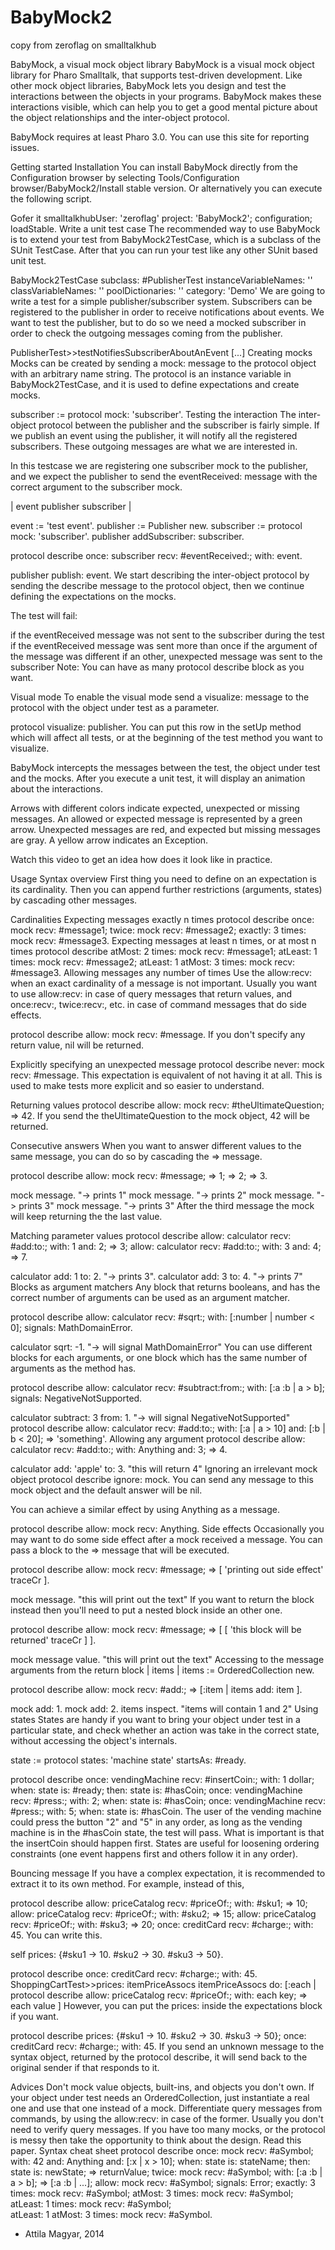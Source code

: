 # BabyMock2
copy from zeroflag on smalltalkhub

BabyMock, a visual mock object library
BabyMock is a visual mock object library for Pharo Smalltalk, that supports test-driven development. Like other mock object libraries, BabyMock lets you design and test the interactions between the objects in your programs. BabyMock makes these interactions visible, which can help you to get a good mental picture about the object relationships and the inter-object protocol.



BabyMock requires at least Pharo 3.0. You can use this site for reporting issues.

Getting started
Installation
You can install BabyMock directly from the Configuration browser by selecting Tools/Configuration browser/BabyMock2/Install stable version. Or alternatively you can execute the following script.

Gofer it
    smalltalkhubUser: 'zeroflag' project: 'BabyMock2';
    configuration;
    loadStable.
Write a unit test case
The recommended way to use BabyMock is to extend your test from BabyMock2TestCase, which is a subclass of the SUnit TestCase. After that you can run your test like any other SUnit based unit test.

BabyMock2TestCase subclass: #PublisherTest
    instanceVariableNames: ''
    classVariableNames: ''
    poolDictionaries: ''
    category: 'Demo'
We are going to write a test for a simple publisher/subscriber system. Subscribers can be registered to the publisher in order to receive notifications about events. We want to test the publisher, but to do so we need a mocked subscriber in order to check the outgoing messages coming from the publisher.

PublisherTest>>testNotifiesSubscriberAboutAnEvent
    [...]
Creating mocks
Mocks can be created by sending a mock: message to the protocol object with an arbitrary name string. The protocol is an instance variable in BabyMock2TestCase, and it is used to define expectations and create mocks.

subscriber := protocol mock: 'subscriber'.
Testing the interaction
The inter-object protocol between the publisher and the subscriber is fairly simple. If we publish an event using the publisher, it will notify all the registered subscribers. These outgoing messages are what we are interested in.

In this testcase we are registering one subscriber mock to the publisher, and we expect the publisher to send the eventReceived: message with the correct argument to the subscriber mock.

| event publisher subscriber |

event := 'test event'.
publisher := Publisher new.
subscriber := protocol mock: 'subscriber'.
publisher addSubscriber: subscriber.

protocol describe
    once: subscriber recv: #eventReceived:; with: event.

publisher publish: event.
We start describing the inter-object protocol by sending the describe message to the protocol object, then we continue defining the expectations on the mocks.

The test will fail:

if the eventReceived message was not sent to the subscriber during the test
if the eventReceived message was sent more than once
if the argument of the message was different
if an other, unexpected message was sent to the subscriber
Note: You can have as many protocol describe block as you want.

Visual mode
To enable the visual mode send a visualize: message to the protocol with the object under test as a parameter.

protocol visualize: publisher.
You can put this row in the setUp method which will affect all tests, or at the beginning of the test method you want to visualize.

BabyMock intercepts the messages between the test, the object under test and the mocks. After you execute a unit test, it will display an animation about the interactions.

Arrows with different colors indicate expected, unexpected or missing messages. An allowed or expected message is represented by a green arrow. Unexpected messages are red, and expected but missing messages are gray. A yellow arrow indicates an Exception.


Watch this video to get an idea how does it look like in practice.

Usage
Syntax overview
First thing you need to define on an expectation is its cardinality. Then you can append further restrictions (arguments, states) by cascading other messages.

Cardinalities
Expecting messages exactly n times
protocol describe
    once:  mock recv: #message1;
    twice: mock recv: #message2;
    exactly: 3 times: mock recv: #message3.
Expecting messages at least n times, or at most n times
protocol describe
    atMost:  2 times: mock recv: #message1;
    atLeast: 1 times: mock recv: #message2;
    atLeast: 1 atMost: 3 times: mock recv: #message3.
Allowing messages any number of times
Use the allow:recv: when an exact cardinality of a message is not important. Usually you want to use allow:recv: in case of query messages that return values, and once:recv:, twice:recv:, etc. in case of command messages that do side effects.

protocol describe
    allow: mock recv: #message.
If you don't specify any return value, nil will be returned.

Explicitly specifying an unexpected message
protocol describe
    never: mock recv: #message.
This expectation is equivalent of not having it at all. This is used to make tests more explicit and so easier to understand.

Returning values
protocol describe
    allow: mock recv: #theUltimateQuestion; => 42.
If you send the theUltimateQuestion to the mock object, 42 will be returned.

Consecutive answers
When you want to answer different values to the same message, you can do so by cascading the => message.

protocol describe
    allow: mock recv: #message; 
    => 1; 
    => 2; 
    => 3.

mock message. "-> prints 1"
mock message. "-> prints 2"
mock message. "-> prints 3"
mock message. "-> prints 3"
After the third message the mock will keep returning the the last value.

Matching parameter values
protocol describe
    allow: calculator recv: #add:to:; 
    with: 1 and: 2; 
    => 3;
    allow: calculator recv: #add:to:; 
    with: 3 and: 4; 
    => 7.

calculator add: 1 to: 2. "-> prints 3".
calculator add: 3 to: 4. "-> prints 7"
Blocks as argument matchers
Any block that returns booleans, and has the correct number of arguments can be used as an argument matcher.

protocol describe
    allow: calculator recv: #sqrt:;
    with: [:number | number < 0];
    signals: MathDomainError.

calculator sqrt: -1. "-> will signal MathDomainError"
You can use different blocks for each arguments, or one block which has the same number of arguments as the method has.

protocol describe
    allow: calculator recv: #subtract:from:;
    with: [:a :b | a > b];
    signals: NegativeNotSupported.

calculator subtract: 3 from: 1. "-> will signal NegativeNotSupported"
protocol describe
    allow: calculator recv: #add:to:;
    with: [:a | a > 10] and: [:b | b < 20];
    => 'something'.
Allowing any argument
protocol describe
    allow: calculator recv: #add:to:;
    with: Anything and: 3;
    => 4.

calculator add: 'apple' to: 3. "this will return 4"
Ignoring an irrelevant mock object
protocol describe
   ignore: mock.
You can send any message to this mock object and the default answer will be nil.

You can achieve a similar effect by using Anything as a message.

protocol describe
   allow: mock recv: Anything.
Side effects
Occasionally you may want to do some side effect after a mock received a message. You can pass a block to the => message that will be executed.

protocol describe
   allow: mock recv: #message; 
   => [ 'printing out side effect' traceCr ].

mock message. "this will print out the text"
If you want to return the block instead then you'll need to put a nested block inside an other one.

protocol describe
   allow: mock recv: #message; 
   => [ [ 'this block will be returned' traceCr ] ].

mock message value. "this will print out the text"
Accessing to the message arguments from the return block
| items | 
items := OrderedCollection new.

protocol describe
   allow: mock recv: #add:; 
   => [:item | items add: item ].

mock add: 1.
mock add: 2.
items inspect. "items will contain 1 and 2"
Using states
States are handy if you want to bring your object under test in a particular state, and check whether an action was take in the correct state, without accessing the object's internals.

state := protocol states: 'machine state' startsAs: #ready.

protocol describe
    once: vendingMachine recv: #insertCoin:; with: 1 dollar;
    when: state is: #ready; then: state is: #hasCoin;
    once: vendingMachine recv: #press:; with: 2;
    when: state is: #hasCoin;
    once: vendingMachine recv: #press:; with: 5;
    when: state is: #hasCoin.
The user of the vending machine could press the button "2" and "5" in any order, as long as the vending machine is in the #hasCoin state, the test will pass. What is important is that the insertCoin should happen first. States are useful for loosening ordering constraints (one event happens first and others follow it in any order).

Bouncing message
If you have a complex expectation, it is recommended to extract it to its own method. For example, instead of this,

protocol describe
    allow: priceCatalog recv: #priceOf:; with: #sku1; => 10;
    allow: priceCatalog recv: #priceOf:; with: #sku2; => 15;
    allow: priceCatalog recv: #priceOf:; with: #sku3; => 20;
    once: creditCard recv: #charge:; with: 45.
You can write this.

self prices: {#sku1 -> 10. #sku2 -> 30. #sku3 -> 50}.

protocol describe
    once: creditCard recv: #charge:; with: 45.
ShoppingCartTest>>prices: itemPriceAssocs
    itemPriceAssocs do: [:each |
        protocol describe
            allow: priceCatalog recv: #priceOf:; 
            with: each key;
            => each value ]
However, you can put the prices: inside the expectations block if you want.

protocol describe
    prices: {#sku1 -> 10. #sku2 -> 30. #sku3 -> 50};
    once: creditCard recv: #charge:; with: 45.
If you send an unknown message to the syntax object, returned by the protocol describe, it will send back to the original sender if that responds to it.

Advices
Don't mock value objects, built-ins, and objects you don't own. If your object under test needs an OrderedCollection, just instantiate a real one and use that one instead of a mock.
Differentiate query messages from commands, by using the allow:recv: in case of the former. Usually you don't need to verify query messages.
If you have too many mocks, or the protocol is messy then take the opportunity to think about the design.
Read this paper.
Syntax cheat sheet
protocol describe
    once: mock recv: #aSymbol; 
      with: 42 and: Anything and: [:x | x > 10];
      when: state is: stateName; 
      then: state is: newState;
      => returnValue;
    twice: mock recv: #aSymbol; 
      with: [:a :b | a > b]; 
      => [:a :b | ...];
    allow: mock recv: #aSymbol; signals: Error;
    exactly: 3 times: mock recv: #aSymbol;
    atMost:  3 times: mock recv: #aSymbol;   
    atLeast: 1 times: mock recv: #aSymbol;  
    atLeast: 1 atMost: 3 times: mock recv: #aSymbol.
- Attila Magyar, 2014
